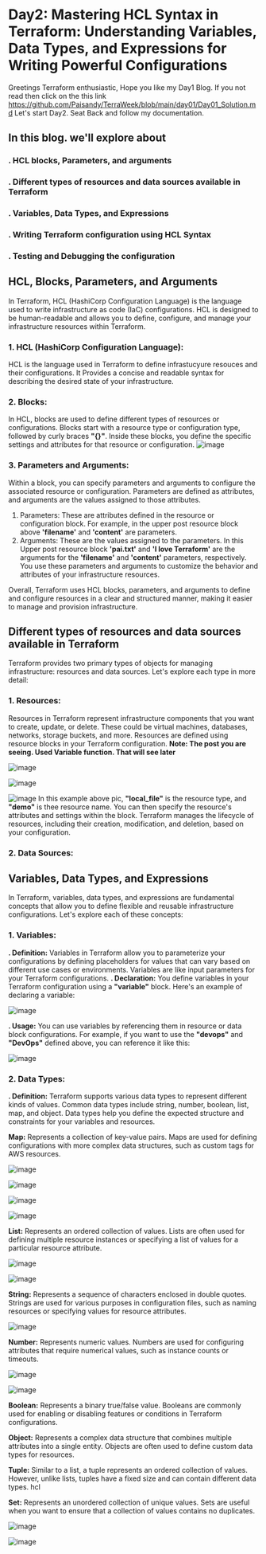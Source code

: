 # Day2: Mastering HCL Syntax in Terraform: Understanding Variables, Data Types, and Expressions for Writing Powerful Configurations
Greetings Terraform enthusiastic, Hope you like my Day1 Blog. If you not read then click on the this link https://github.com/Paisandy/TerraWeek/blob/main/day01/Day01_Solution.md 
Let's start Day2. Seat Back and follow my documentation.

## In this blog. we'll explore about
### **.** HCL blocks, Parameters, and arguments
### **.** Different types of resources and data sources available in Terraform
### **.** Variables, Data Types, and Expressions
### **.** Writing Terraform configuration using HCL Syntax
### **.** Testing and Debugging the configuration

## HCL, Blocks, Parameters, and Arguments
In Terraform, HCL (HashiCorp Configuration Language) is the language used to write infrastructure as code (IaC) configurations. HCL is designed to be human-readable and allows you to define, configure, and manage your infrastructure resources within Terraform.

### 1. HCL (HashiCorp Configuration Language):
HCL is the language used in Terraform to define infrastucyure resouces and their configurations. It Provides a concise and readable syntax for describing the desired state of your infrastructure.

### 2. Blocks:
In HCL, blocks are used to define different types of resources or configurations. Blocks start with a resource type or configuration type, followed by curly braces **"{}"**. Inside these blocks, you define the specific settings and attributes for that resource or configuration. 
![image](https://github.com/Paisandy/TerraWeek/assets/115485972/0664b115-434c-42e6-bc5c-cd892c64b8d6)

### 3. Parameters and Arguments:
Within a block, you can specify parameters and arguments to configure the associated resource or configuration. Parameters are defined as attributes, and arguments are the values assigned to those attributes.
1. Parameters: These are attributes defined in the resource or configuration block. For example, in the upper post resource block above **'filename'** and **'content'** are parameters.
2. Arguments: These are the values assigned to the parameters. In this Upper post resource block **'pai.txt'** and **'I love Terraform'** are the arguments for the **'filename'** and **'content'** parameters, respectively.
You use these parameters and arguments to customize the behavior and attributes of your infrastructure resources.

Overall, Terraform uses HCL blocks, parameters, and arguments to define and configure resources in a clear and structured manner, making it easier to manage and provision infrastructure.

## Different types of resources and data sources available in Terraform
Terraform provides two primary types of objects for managing infrastructure: resources and data sources. Let's explore each type in more detail:

### 1. Resources:
Resources in Terraform represent infrastructure components that you want to create, update, or delete. These could be virtual machines, databases, networks, storage buckets, and more. Resources are defined using resource blocks in your Terraform configuration. 
**Note: The post you are seeing. Used Variable function. That will see later**

![image](https://github.com/Paisandy/TerraWeek/assets/115485972/bc7f9853-06b0-478f-b19b-98cd0fe7d41b)

![image](https://github.com/Paisandy/TerraWeek/assets/115485972/15a6b725-3adb-44ba-ab52-dd1481606a65)

![image](https://github.com/Paisandy/TerraWeek/assets/115485972/e31b4283-f5e4-4464-8b49-8a1af8d992cd)
In this example above pic, **"local_file"** is the resource type, and **"demo"** is thee resource name. You can then specify the resource's attributes and settings within the block.
Terraform manages the lifecycle of resources, including their creation, modification, and deletion, based on your configuration.

### 2. Data Sources:







## Variables, Data Types, and Expressions
In Terraform, variables, data types, and expressions are fundamental concepts that allow you to define flexible and reusable infrastructure configurations. Let's explore each of these concepts:

### 1. Variables:
**. Definition:** Variables in Terraform allow you to parameterize your configurations by defining placeholders for values that can vary based on different use cases or environments. Variables are like input parameters for your Terraform configurations.
**. Declaration:** You define variables in your Terraform configuration using a **"variable"** block. Here's an example of declaring a variable:

![image](https://github.com/Paisandy/TerraWeek/assets/115485972/b3a50b0d-19d3-422a-a7a1-3ff2291f6614)

**. Usage:** You can use variables by referencing them in resource or data block configurations. For example, if you want to use the **"devops"** and **"DevOps"**  defined above, you can reference it like this:

![image](https://github.com/Paisandy/TerraWeek/assets/115485972/f84af385-7263-4b01-ab22-eb9510cf4441)

### 2. Data Types:
**. Definition:** Terraform supports various data types to represent different kinds of values. Common data types include string, number, boolean, list, map, and object. Data types help you define the expected structure and constraints for your variables and resources.

**Map:** Represents a collection of key-value pairs. Maps are used for defining configurations with more complex data structures, such as custom tags for AWS resources.

![image](https://github.com/Paisandy/TerraWeek/assets/115485972/6f147f63-11e6-4b31-8b88-3a1a4d3e6b01)

![image](https://github.com/Paisandy/TerraWeek/assets/115485972/3fc83cbe-43b9-48b9-b324-d1cc00c964cb)

![image](https://github.com/Paisandy/TerraWeek/assets/115485972/acb001da-541d-43d5-8971-88c7e445094a)

![image](https://github.com/Paisandy/TerraWeek/assets/115485972/f65f8d73-d635-4c65-bfe5-037a7482afef)

**List:** Represents an ordered collection of values. Lists are often used for defining multiple resource instances or specifying a list of values for a particular resource attribute.

![image](https://github.com/Paisandy/TerraWeek/assets/115485972/043c044b-f192-4f0d-a53c-90b92dcc4f5b)

![image](https://github.com/Paisandy/TerraWeek/assets/115485972/26185f5a-9a44-4709-9b55-7b2e42f3af93)

**String:** Represents a sequence of characters enclosed in double quotes. Strings are used for various purposes in configuration files, such as naming resources or specifying values for resource attributes.

![image](https://github.com/Paisandy/TerraWeek/assets/115485972/ae9adbb3-7ec3-461e-b2b4-149893fc097c)

**Number:** Represents numeric values. Numbers are used for configuring attributes that require numerical values, such as instance counts or timeouts.

![image](https://github.com/Paisandy/TerraWeek/assets/115485972/9ad88798-3d8b-40b0-b9ad-58645949acc9)

![image](https://github.com/Paisandy/TerraWeek/assets/115485972/193109c0-53cb-4417-b1a0-c8517667a907)

**Boolean:** Represents a binary true/false value. Booleans are commonly used for enabling or disabling features or conditions in Terraform configurations.

**Object:** Represents a complex data structure that combines multiple attributes into a single entity. Objects are often used to define custom data types for resources.

**Tuple:** Similar to a list, a tuple represents an ordered collection of values. However, unlike lists, tuples have a fixed size and can contain different data types.
hcl

**Set:** Represents an unordered collection of unique values. Sets are useful when you want to ensure that a collection of values contains no duplicates.

![image](https://github.com/Paisandy/TerraWeek/assets/115485972/ae9adbb3-7ec3-461e-b2b4-149893fc097c)

![image](https://github.com/Paisandy/TerraWeek/assets/115485972/1343cc87-67fe-4acf-8f57-25d9f7a3f0a0)
